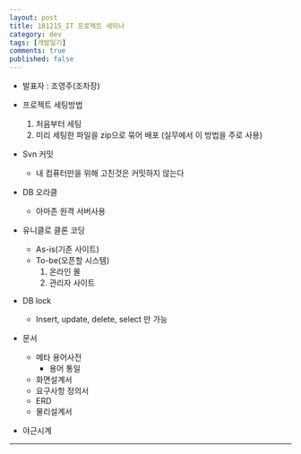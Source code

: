 ```yaml
---
layout: post
title: 181215_IT 프로젝트 세미나
category: dev
tags: [개발일기]
comments: true
published: false
---
```


* 발표자 : 조영주(조차장)

* 프로젝트 세팅방법
    1. 처음부터 세팅
    2. 미리 세팅한 파일을 zip으로 묶어 배포 (실무에서 이 방법을 주로 사용)
* Svn 커밋
    * 내 컴퓨터만을 위해 고친것은 커밋하지 않는다
* DB 오라클
    * 아마존 원격 서버사용
* 유니클로 클론 코딩
    * As-is(기존 사이트)
    * To-be(오픈할 시스템)
        1. 온라인 몰
        2. 관리자 사이트
* DB lock
    * Insert, update, delete, select 만 가능
* 문서
    * 메타 용어사전
        * 용어 통일
    * 화면설계서
    * 요구사항 정의서
    * ERD
    * 물리설계서

* 야근시계

---